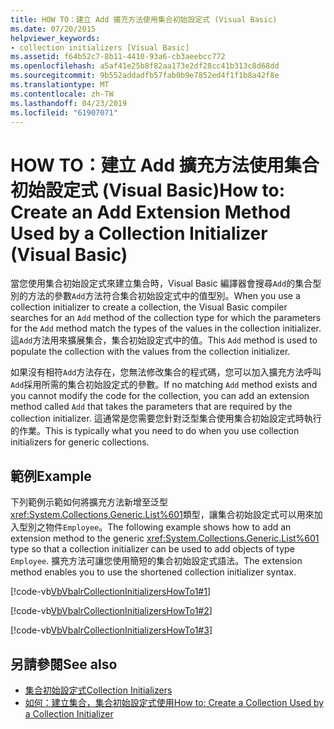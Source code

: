 ```yaml
---
title: HOW TO：建立 Add 擴充方法使用集合初始設定式 (Visual Basic)
ms.date: 07/20/2015
helpviewer_keywords:
- collection initializers [Visual Basic]
ms.assetid: f64b52c7-8b11-4410-93a6-cb3aeebcc772
ms.openlocfilehash: a5af41e25b8f82aa173e2df28cc41b313c8d68dd
ms.sourcegitcommit: 9b552addadfb57fab0b9e7852ed4f1f1b8a42f8e
ms.translationtype: MT
ms.contentlocale: zh-TW
ms.lasthandoff: 04/23/2019
ms.locfileid: "61907071"
---
```

# <a name="how-to-create-an-add-extension-method-used-by-a-collection-initializer-visual-basic"></a><span data-ttu-id="cdcb2-102">HOW TO：建立 Add 擴充方法使用集合初始設定式 (Visual Basic)</span><span class="sxs-lookup"><span data-stu-id="cdcb2-102">How to: Create an Add Extension Method Used by a Collection Initializer (Visual Basic)</span></span>
<span data-ttu-id="cdcb2-103">當您使用集合初始設定式來建立集合時，Visual Basic 編譯器會搜尋`Add`的集合型別的方法的參數`Add`方法符合集合初始設定式中的值型別。</span><span class="sxs-lookup"><span data-stu-id="cdcb2-103">When you use a collection initializer to create a collection, the Visual Basic compiler searches for an `Add` method of the collection type for which the parameters for the `Add` method match the types of the values in the collection initializer.</span></span> <span data-ttu-id="cdcb2-104">這`Add`方法用來擴展集合，集合初始設定式中的值。</span><span class="sxs-lookup"><span data-stu-id="cdcb2-104">This `Add` method is used to populate the collection with the values from the collection initializer.</span></span>  
  
 <span data-ttu-id="cdcb2-105">如果沒有相符`Add`方法存在，您無法修改集合的程式碼，您可以加入擴充方法呼叫`Add`採用所需的集合初始設定式的參數。</span><span class="sxs-lookup"><span data-stu-id="cdcb2-105">If no matching `Add` method exists and you cannot modify the code for the collection, you can add an extension method called `Add` that takes the parameters that are required by the collection initializer.</span></span> <span data-ttu-id="cdcb2-106">這通常是您需要您針對泛型集合使用集合初始設定式時執行的作業。</span><span class="sxs-lookup"><span data-stu-id="cdcb2-106">This is typically what you need to do when you use collection initializers for generic collections.</span></span>  
  
## <a name="example"></a><span data-ttu-id="cdcb2-107">範例</span><span class="sxs-lookup"><span data-stu-id="cdcb2-107">Example</span></span>  
 <span data-ttu-id="cdcb2-108">下列範例示範如何將擴充方法新增至泛型<xref:System.Collections.Generic.List%601>類型，讓集合初始設定式可以用來加入型別之物件`Employee`。</span><span class="sxs-lookup"><span data-stu-id="cdcb2-108">The following example shows how to add an extension method to the generic <xref:System.Collections.Generic.List%601> type so that a collection initializer can be used to add objects of type `Employee`.</span></span> <span data-ttu-id="cdcb2-109">擴充方法可讓您使用簡短的集合初始設定式語法。</span><span class="sxs-lookup"><span data-stu-id="cdcb2-109">The extension method enables you to use the shortened collection initializer syntax.</span></span>  
  
 [!code-vb[VbVbalrCollectionInitializersHowTo1#1](~/samples/snippets/visualbasic/VS_Snippets_VBCSharp/VbVbalrCollectionInitializersHowTo1/VB/Module1.vb#1)]  
  
 [!code-vb[VbVbalrCollectionInitializersHowTo1#2](~/samples/snippets/visualbasic/VS_Snippets_VBCSharp/VbVbalrCollectionInitializersHowTo1/VB/Module1.vb#2)]  
  
 [!code-vb[VbVbalrCollectionInitializersHowTo1#3](~/samples/snippets/visualbasic/VS_Snippets_VBCSharp/VbVbalrCollectionInitializersHowTo1/VB/Module1.vb#3)]  
  
## <a name="see-also"></a><span data-ttu-id="cdcb2-110">另請參閱</span><span class="sxs-lookup"><span data-stu-id="cdcb2-110">See also</span></span>

- [<span data-ttu-id="cdcb2-111">集合初始設定式</span><span class="sxs-lookup"><span data-stu-id="cdcb2-111">Collection Initializers</span></span>](../../../../visual-basic/programming-guide/language-features/collection-initializers/index.md)
- [<span data-ttu-id="cdcb2-112">如何：建立集合，集合初始設定式使用</span><span class="sxs-lookup"><span data-stu-id="cdcb2-112">How to: Create a Collection Used by a Collection Initializer</span></span>](../../../../visual-basic/programming-guide/language-features/collection-initializers/how-to-create-a-collection-used-by-a-collection-initializer.md)
